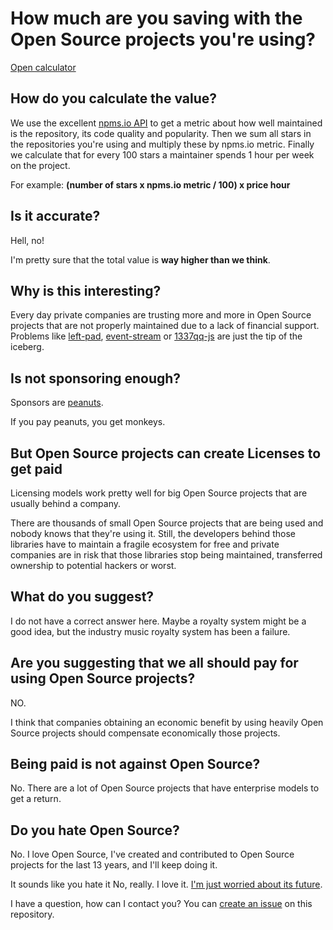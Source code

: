# How much are you saving with the Open Source projects you're using?
[Open calculator](https://elecash.github.io/os-calculator/)

## How do you calculate the value?
We use the excellent [npms.io API](https://api-docs.npms.io/) to get a metric about how well maintained is the repository, its code quality and popularity. Then we sum all stars in the repositories you're using and multiply these by npms.io metric. Finally we calculate that for every 100 stars a maintainer spends 1 hour per week on the project.

For example: **(number of stars️ x npms.io metric / 100) x price hour**

## Is it accurate?

Hell, no!

I'm pretty sure that the total value is **way higher than we think**.

## Why is this interesting?
Every day private companies are trusting more and more in Open Source projects that are not properly maintained due to a lack of financial support. Problems like [left-pad](http://left-pad.io/), [event-stream](https://www.trendmicro.com/vinfo/dk/security/news/cybercrime-and-digital-threats/hacker-infects-node-js-package-to-steal-from-bitcoin-wallets) or [1337qq-js](https://www.zdnet.com/article/microsoft-spots-malicious-npm-package-stealing-data-from-unix-systems/) are just the tip of the iceberg.

## Is not sponsoring enough?
Sponsors are [peanuts](https://staltz.com/software-below-the-poverty-line.html).

If you pay peanuts, you get monkeys.

## But Open Source projects can create Licenses to get paid
Licensing models work pretty well for big Open Source projects that are usually behind a company.

There are thousands of small Open Source projects that are being used and nobody knows that they're using it. Still, the developers behind those libraries have to maintain a fragile ecosystem for free and private companies are in risk that those libraries stop being maintained, transferred ownership to potential hackers or worst.

## What do you suggest?
I do not have a correct answer here. Maybe a royalty system might be a good idea, but the industry music royalty system has been a failure.

## Are you suggesting that we all should pay for using Open Source projects?
NO.

I think that companies obtaining an economic benefit by using heavily Open Source projects should compensate economically those projects.

## Being paid is not against Open Source?
No. There are a lot of Open Source projects that have enterprise models to get a return.

## Do you hate Open Source?
No. I love Open Source, I've created and contributed to Open Source projects for the last 13 years, and I'll keep doing it.

It sounds like you hate it
No, really. I love it. [I'm just worried about its future](https://www.google.com/search?q=is+open+source+dying&rlz=1C5CHFA_enES913ES913&oq=is+open+source+dying&aqs=chrome..69i57l2j69i60j69i61j69i60l2j69i61l2.2123j0j7&sourceid=chrome&ie=UTF-8).

I have a question, how can I contact you?
You can [create an issue](https://github.com/elecash/os-calculator/issues) on this repository.
